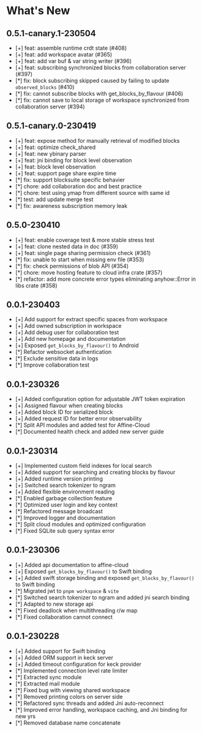 # What's New

## 0.5.1-canary.1-230504

-   [+] feat: assemble runtime crdt state (#408)
-   [+] feat: add workspace avatar (#365)
-   [+] feat: add var buf & var string writer (#396)
-   [+] feat: subscribing synchronized blocks from collaboration server (#397)
-   [*] fix: block subscribing skipped caused by failing to update `observed_blocks` (#410)
-   [*] fix: cannot subscribe blocks with get_blocks_by_flavour (#406)
-   [*] fix: cannot save to local storage of workspace synchronized from collaboration server (#394)

## 0.5.1-canary.0-230419

-   [+] feat: expose method for manually retrieval of modified blocks
-   [+] feat: optimize check_shared
-   [+] feat: new ybinary parser
-   [+] feat: jni binding for block level observation
-   [+] feat: block level observation
-   [+] feat: support page share expire time
-   [*] fix: support blocksuite specific behavier
-   [*] chore: add collaboration doc and best practice
-   [*] chore: test using ymap from different source with same id
-   [*] test: add update merge test
-   [*] fix: awareness subscription memory leak

## 0.5.0-230410

-   [+] feat: enable coverage test & more stable stress test
-   [+] feat: clone nested data in doc (#359)
-   [+] feat: single page sharing permission check (#361)
-   [*] fix: unable to start when missing env file (#353)
-   [*] fix: check permissions of blob API (#354)
-   [*] chore: move hosting feature to cloud infra crate (#357)
-   [*] refactor: add more concrete error types eliminating anyhow::Error in libs crate (#358)

## 0.0.1-230403

-   [+] Add support for extract specific spaces from workspace
-   [+] Add owned subscription in workspace
-   [+] Add debug user for collaboration test
-   [+] Add new homepage and documentation
-   [+] Exposed `get_blocks_by_flavour()` to Android
-   [*] Refactor websocket authentication
-   [*] Exclude sensitive data in logs
-   [*] Improve collaboration test

## 0.0.1-230326

-   [+] Added configuration option for adjustable JWT token expiration
-   [+] Assigned flavour when creating blocks
-   [+] Added block ID for serialized block
-   [+] Added request ID for better error observability
-   [*] Split API modules and added test for Affine-Cloud
-   [*] Documented health check and added new server guide

## 0.0.1-230314

-   [+] Implemented custom field indexes for local search
-   [+] Added support for searching and creating blocks by flavour
-   [+] Added runtime version printing
-   [+] Switched search tokenizer to ngram
-   [+] Added flexible environment reading
-   [*] Enabled garbage collection feature
-   [*] Optimized user login and key context
-   [*] Refactored message broadcast
-   [*] Improved logger and documentation
-   [*] Split cloud modules and optimized configuration
-   [*] Fixed SQLite sub query syntax error

## 0.0.1-230306

-   [+] Added api documentation to affine-cloud
-   [+] Exposed `get_blocks_by_flavour()` to Swift binding
-   [+] Added swift storage binding and exposed `get_blocks_by_flavour()` to Swift binding
-   [*] Migrated jwt to `pnpm workspace` & `vite`
-   [*] Switched search tokenizer to ngram and added jni search binding
-   [*] Adapted to new storage api
-   [*] Fixed deadlock when multithreading r/w map
-   [*] Fixed collaboration cannot connect

## 0.0.1-230228

-   [+] Added support for Swift binding
-   [+] Added ORM support in keck server
-   [+] Added timeout configuration for keck provider
-   [*] Implemented connection level rate limiter
-   [*] Extracted sync module
-   [*] Extracted mail module
-   [*] Fixed bug with viewing shared workspace
-   [*] Removed printing colors on server side
-   [*] Refactored sync threads and added Jni auto-reconnect
-   [*] Improved error handling, workspace caching, and Jni binding for new yrs
-   [*] Removed database name concatenate
